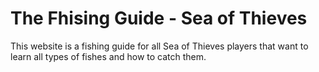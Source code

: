 # The Fhising Guide - Sea of Thieves
This website is a fishing guide for all Sea of Thieves players that want to learn all types of fishes and how to catch them.
